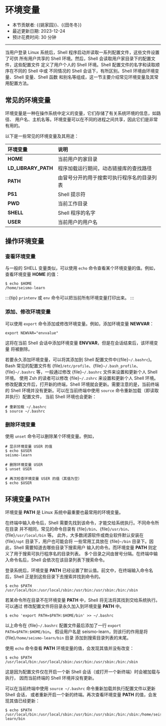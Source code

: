 # 环境变量

- 本节贡献者: {{姚家园}}、{{田冬冬}}
- 最近更新日期: 2023-12-24
- 预计花费时间: 30 分钟

---

当用户登录 Linux 系统后，Shell 程序启动并读取一系列配置文件，这些文件设置了可供
所有用户共享的 Shell 环境。然后，Shell 会读取用户家目录下的配置文件，这些配置文件
定义了用户个人的 Shell 环境。Shell 配置文件的名字和读取顺序在不同的 Shell 中或
不同情况的 Shell 会话下，有所区别。Shell 环境由环境变量、Shell 变量、Shell 函数
和别名等组成，这一节主要介绍常见环境变量及其常用配置方法。

## 常见的环境变量

环境变量是一种在操作系统中定义的变量，它们存储了有关系统环境的信息，如路径、
用户名、主机名等。环境变量可以在不同的进程之间共享，因此它们是非常有用的。

以下是一些常见的环境变量及其用途：

| 环境变量 | 说明 |
|:---|:---|
| **HOME**             | 当前用户的家目录 |
| **LD_LIBRARY_PATH**  | 程序加载运行期间，动态链接库的查找路径 |
| **PATH**             | 由冒号分开的用于搜索可执行程序名的目录列表 |
| **PS1**              | Shell 提示符 |
| **PWD**              | 当前工作目录 |
| **SHELL**            | Shell 程序的名字 |
| **USER**             | 当前用户的用户名 |

## 操作环境变量

### 查看环境变量

与一般的 SHELL 变量类似，可以使用 `echo` 命令查看某个环境变量的值。例如，
查看环境变量 **HOME** 的值：

```
$ echo $HOME
/home/seismo-learn
```

:::{tip}
`printenv` 或 `env` 命令可以把当前所有环境变量打印出来。
:::

### 添加、修改环境变量

可以使用 `export` 命令添加或修改环境变量。例如，添加环境变量 **NEWVAR**：
```
export NEWVAR="envvalue"
```

这将在当前 Shell 会话中添加环境变量 **ENVVAR**，但是在会话结束后，该环境变量
将被删除。

若要永久添加环境变量，可以将其添加到 Shell 配置文件中({file}`~/.bashrc`)。
Bash 常见的配置文件有 {file}`/etc/profile`、{file}`~/.bash_profile`、
{file}`~/.bashrc` 等，一般通过修改 {file}`~/.bashrc` 文件来设置和更新个人 Shell 环境。
使用 Zsh 的读者可以修改 {file}`~/.zshrc` 来设置和更新个人 Shell 环境。
修改配置文件后，打开新的终端，Shell 环境就会更新。需要注意的是，当前终端的 Shell
环境并没有更新。可以在当前终端中使用 `source` 命令重新加载（即读取并执行）配置文件，
当前 Shell 环境也会更新：

```
# 重新加载 ~/.bashrc
$ source ~/.bashrc
```

### 删除环境变量

使用 `unset` 命令可以删除某个环境变量。例如，

```
# 显示环境变量 USER 的值
$ echo $USER
seismo-learn

# 删除环境变量 USER
$ unset USER

# 再次检查环境变量 USER 的值（其值为空）
$ echo $USER
```

## 环境变量 PATH

环境变量 **PATH** 是 Linux 系统中最重要也最常用的环境变量。

在终端中输入命令后，Shell 需要先找到该命令，才能交给系统执行。不同命令所在目录
并不相同，常见的命令目录有 {file}`/bin`、{file}`/usr/bin`、{file}`/usr/local/bin` 等。
此外，大多数闭源软件或商业软件默认安装在 {file}`/opt` 目录下，用户也可能会将
一些常用工具放在 {file}`~/bin` 目录下。因此，Shell 需要知道去哪些目录下搜索用户
输入的命令。而环境变量 **PATH** 则定义了用于搜索可执行程序名的目录列表。
多个目录之间由冒号分隔。在终端中输入命令名后，Shell 会依次在该目录列表下搜索命令。

登录系统后，环境变量 **PATH** 已经设置了默认值。前文中，在终端输入命令名后，Shell
正是到这些目录下去搜索并找到命令的。

```
$ echo $PATH
/usr/local/bin:/usr/local/sbin:/usr/bin:/usr/sbin:/bin:/sbin
```

若某命令所在目录不在环境变量 **PATH** 中，Shell 将无法将其找到交给系统执行。可以通过
修改配置文件将目录永久加入到环境变量 **PATH** 中。
```
$ echo 'export PATH=$PATH:$HOME/bin' >> ~/.bashrc
```

以上命令在 {file}`~/.bashrc` 配置文件最后添加了一行 `export PATH=$PATH:$HOME/bin`。
假设用户名是 seismo-learn，则该行的作用是将 {file}`/home/seismo-learn/bin` 目录
添加到搜索目录列表的末尾。

使用 `echo` 命令查看 **PATH** 环境变量的值，会发现其值并没有改变：
```
$ echo $PATH
/usr/local/bin:/usr/local/sbin:/usr/bin:/usr/sbin:/bin:/sbin
```
这是因为配置文件仅在开启一个新 Shell 会话（或打开一个新终端）时会被加载与执行，
因而当前终端的 Shell 环境并没有更新。

可以在当前终端中使用 `source ~/.bashrc` 命令重新加载并执行配置文件以更新 Shell 会话，
或者重新开启一个新的终端。再次查看环境变量 **PATH** 的值，会发现其值已经更新：
```
$ echo $PATH
/usr/local/bin:/usr/local/sbin:/usr/bin:/usr/sbin:/bin:/sbin:/home/seismo-learn/bin
```
